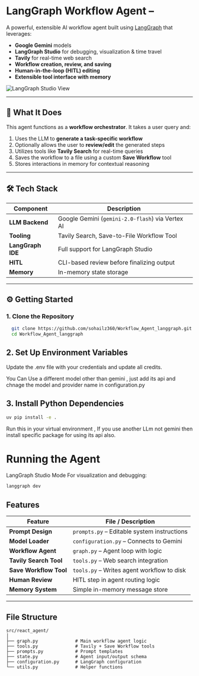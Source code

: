 #  LangGraph Workflow Agent –

A powerful, extensible AI workflow agent built using [LangGraph](https://github.com/langchain-ai/langgraph) that leverages:

- **Google Gemini** models
- **LangGraph Studio** for debugging, visualization & time travel
- **Tavily** for real-time web search
- **Workflow creation, review, and saving**
- **Human-in-the-loop (HITL) editing**
- **Extensible tool interface with memory**

![LangGraph Studio View](./static/studio_ui_output.JPG)

---

## 🚀 What It Does

This agent functions as a **workflow orchestrator**. It takes a user query and:

1. Uses the LLM to **generate a task-specific workflow**
2. Optionally allows the user to **review/edit** the generated steps
3. Utilizes tools like **Tavily Search** for real-time queries
4. Saves the workflow to a file using a custom **Save Workflow** tool
5. Stores interactions in memory for contextual reasoning

---

## 🛠️ Tech Stack

| Component         | Description                                           |
|------------------|-------------------------------------------------------|
| **LLM Backend**   | Google Gemini (`gemini-2.0-flash`) via Vertex AI     |
| **Tooling**       | Tavily Search, Save-to-File Workflow Tool            |
| **LangGraph IDE** | Full support for LangGraph Studio                    |
| **HITL**          | CLI-based review before finalizing output            |
| **Memory**        | In-memory state storage                              |

---

## ⚙️ Getting Started

### 1. Clone the Repository

```bash
  git clone https://github.com/sohailz360/Workflow_Agent_langgraph.git
  cd Workflow_Agent_langgraph
```
## 2. Set Up Environment Variables

Update the .env file with your credentials and update all credits.

You Can Use a different model other than gemini , just add its api and chnage the model and provider name in configuration.py

## 3. Install Python Dependencies

```bash
uv pip install -e .
```
Run this in your virtual environment , If you use another LLm not gemini then install specific package for using its api also.

# Running the Agent

LangGraph Studio Mode
For visualization and debugging: 
```bash
langgraph dev
```

##  Features

| Feature                | File / Description                              |
|------------------------|-------------------------------------------------|
| **Prompt Design**      | `prompts.py` – Editable system instructions     |
| **Model Loader**       | `configuration.py` – Connects to Gemini          |
| **Workflow Agent**     | `graph.py` – Agent loop with logic              |
| **Tavily Search Tool** | `tools.py` – Web search integration             |
| **Save Workflow Tool** | `tools.py` – Writes agent workflow to disk      |
| **Human Review**       | HITL step in agent routing logic                |
| **Memory System**      | Simple in-memory message store                  |

---


## File Structure
```
src/react_agent/
│
├── graph.py              # Main workflow agent logic
├── tools.py              # Tavily + Save Workflow tools
├── prompts.py            # Prompt templates
├── state.py              # Agent input/output schema
├── configuration.py      # LangGraph configuration
└── utils.py              # Helper functions
```
